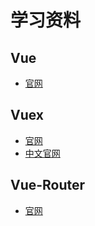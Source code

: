 # 学习资料

## Vue

- [官网](https://vuejs.org/)

## Vuex

- [官网](http://vuex.vuejs.org/)
- [中文官网](https://cn.vuejs.org/)

## Vue-Router

- [官网](http://router.vuejs.org/)

